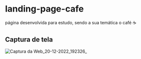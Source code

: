# landing-page-cafe
página desenvolvida para estudo, sendo a sua temática o café ☕ 

## Captura de tela
![Captura da Web_20-12-2022_192326_](https://user-images.githubusercontent.com/57428641/208778762-1d588d9f-6537-40f8-996c-97ea9b1ba926.jpeg)
